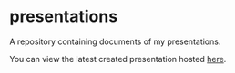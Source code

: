 # presentations
A repository containing documents of my presentations.

You can view the latest created presentation hosted [here](https://yann-presentations.netlify.app/#0).